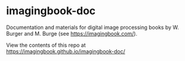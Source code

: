 # imagingbook-doc

Documentation and materials for digital image processing books by W. Burger and M. Burge
(see https://imagingbook.com/).

View the contents of this repo at https://imagingbook.github.io/imagingbook-doc/
